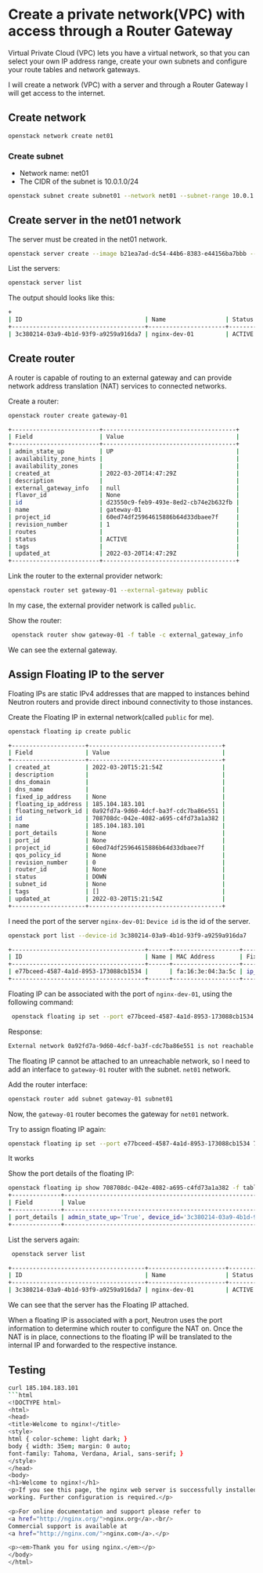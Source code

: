 # Create a private network(VPC) with access through a Router Gateway 
Virtual Private Cloud (VPC) lets you have a virtual network, so that you can select your own IP address range, create your own subnets and configure your route tables and network gateways.

I will create a network (VPC) with a server and through a Router Gateway I will get access to the internet.

## Create network
```bash
openstack network create net01
```

### Create  subnet
- Network name: net01
- The CIDR of the subnet is 10.0.1.0/24
```bash
openstack subnet create subnet01 --network net01 --subnet-range 10.0.1.0/24
```
## Create server in the net01 network
The server must be created in the net01 network.
```bash
openstack server create --image b21ea7ad-dc54-44b6-8383-e44156ba7bbb --flavor m1.g1.2 --key-name alin-key --network net01 nginx-dev-01
```

List the servers:
```bash
openstack server list
```

The output should looks like this:
```bash
+
| ID                                   | Name                 | Status | Networks                                                               | Image                         | Flavor  |
+--------------------------------------+----------------------+--------+------------------------------------------------------------------------+-------------------------------+---------+
| 3c380214-03a9-4b1d-93f9-a9259a916da7 | nginx-dev-01         | ACTIVE | net01=10.0.1.93                                                        | docker-ubuntu-20.04           | m1.g1.2 |
```

## Create router
A router is capable of routing to an external gateway
and can provide network address translation (NAT) services to connected networks.

Create a router:
```bash
openstack router create gateway-01 
```

```bash
+-------------------------+--------------------------------------+
| Field                   | Value                                |
+-------------------------+--------------------------------------+
| admin_state_up          | UP                                   |
| availability_zone_hints |                                      |
| availability_zones      |                                      |
| created_at              | 2022-03-20T14:47:29Z                 |
| description             |                                      |
| external_gateway_info   | null                                 |
| flavor_id               | None                                 |
| id                      | d23550c9-feb9-493e-8ed2-cb74e2b632fb |
| name                    | gateway-01                           |
| project_id              | 60ed74df25964615886b64d33dbaee7f     |
| revision_number         | 1                                    |
| routes                  |                                      |
| status                  | ACTIVE                               |
| tags                    |                                      |
| updated_at              | 2022-03-20T14:47:29Z                 |
+-------------------------+--------------------------------------+
```

Link the router to the external provider network:
```bash
openstack router set gateway-01 --external-gateway public
```

In my case, the external provider network is called `public`.

Show the router:
```bash
 openstack router show gateway-01 -f table -c external_gateway_info
```

We can see the external gateway.

## Assign Floating IP to the server
Floating IPs are static IPv4 addresses that are mapped to instances behind
Neutron routers and provide direct inbound connectivity to those instances.

Create the Floating IP in external network(called `public` for me).
```bash
openstack floating ip create public 
```
```bash
+---------------------+--------------------------------------+
| Field               | Value                                |
+---------------------+--------------------------------------+
| created_at          | 2022-03-20T15:21:54Z                 |
| description         |                                      |
| dns_domain          |                                      |
| dns_name            |                                      |
| fixed_ip_address    | None                                 |
| floating_ip_address | 185.104.183.101                      |
| floating_network_id | 0a92fd7a-9d60-4dcf-ba3f-cdc7ba86e551 |
| id                  | 708708dc-042e-4082-a695-c4fd73a1a382 |
| name                | 185.104.183.101                      |
| port_details        | None                                 |
| port_id             | None                                 |
| project_id          | 60ed74df25964615886b64d33dbaee7f     |
| qos_policy_id       | None                                 |
| revision_number     | 0                                    |
| router_id           | None                                 |
| status              | DOWN                                 |
| subnet_id           | None                                 |
| tags                | []                                   |
| updated_at          | 2022-03-20T15:21:54Z                 |
+---------------------+--------------------------------------+
```

I need the port of the server `nginx-dev-01`:
`Device id` is the id of the server.
```bash
openstack port list --device-id 3c380214-03a9-4b1d-93f9-a9259a916da7
```
```bash
+--------------------------------------+------+-------------------+--------------------------------------------------------------------------+--------+
| ID                                   | Name | MAC Address       | Fixed IP Addresses                                                       | Status |
+--------------------------------------+------+-------------------+--------------------------------------------------------------------------+--------+
| e77bceed-4587-4a1d-8953-173088cb1534 |      | fa:16:3e:04:3a:5c | ip_address='10.0.1.93', subnet_id='57562a46-d37f-4e90-849a-603d1d4bdf3e' | ACTIVE |
+--------------------------------------+------+-------------------+--------------------------------------------------------------------------+--------+
```

Floating IP can be associated with the port of `nginx-dev-01`, using the following command:
```bash
 openstack floating ip set --port e77bceed-4587-4a1d-8953-173088cb1534 708708dc-042e-4082-a695-c4fd73a1a382
```
Response:
```bash
External network 0a92fd7a-9d60-4dcf-ba3f-cdc7ba86e551 is not reachable from subnet 57562a46-d37f-4e90-849a-603d1d4bdf3e.  Therefore, cannot associate Port e77bceed-4587-4a1d-8953-173088cb1534 with a Floating IP.
```

The floating IP cannot be attached to an unreachable network, so I need to add an interface to `gateway-01` router with the subnet. `net01` network.

Add the router interface:
```bash
openstack router add subnet gateway-01 subnet01   
```

Now, the `gateway-01` router becomes the gateway for `net01` network.

Try to assign floating IP again:
```bash
openstack floating ip set --port e77bceed-4587-4a1d-8953-173088cb1534 708708dc-042e-4082-a695-c4fd73a1a382
```

It works

Show the port details of the floating IP:
```bash
openstack floating ip show 708708dc-042e-4082-a695-c4fd73a1a382 -f table -c port_details                  
+--------------+--------------------------------------------------------------------------------------------------------------------------------------------------------------------------------------------------------------------+
| Field        | Value                                                                                                                                                                                                              |
+--------------+--------------------------------------------------------------------------------------------------------------------------------------------------------------------------------------------------------------------+
| port_details | admin_state_up='True', device_id='3c380214-03a9-4b1d-93f9-a9259a916da7', device_owner='compute:nova', mac_address='fa:16:3e:04:3a:5c', name='', network_id='7ca21317-d8c4-4cab-bfbc-cfcbe5e83dc8', status='ACTIVE' |
+--------------+--------------------------------------------------------------------------------------------------------------------------------------------------------------------------------------------------------------------+
```

List the servers again:
```bash
 openstack server list
 ```
 ```bash
+--------------------------------------+----------------------+--------+------------------------------------------------------------------------+-------------------------------+---------+
| ID                                   | Name                 | Status | Networks                                                               | Image                         | Flavor  |
+--------------------------------------+----------------------+--------+------------------------------------------------------------------------+-------------------------------+---------+
| 3c380214-03a9-4b1d-93f9-a9259a916da7 | nginx-dev-01         | ACTIVE | net01=10.0.1.93, 185.104.183.101                                       | docker-ubuntu-20.04           | m1.g1.2
```

We can see that the server has the Floating IP attached.

When a floating IP is associated with a port, Neutron uses the port information to determine which router to configure the NAT on. Once the NAT is in place, connections to the floating IP will be translated to the internal IP and forwarded to the respective instance.

## Testing


```bash
curl 185.104.183.101 
```html
<!DOCTYPE html>
<html>
<head>
<title>Welcome to nginx!</title>
<style>
html { color-scheme: light dark; }
body { width: 35em; margin: 0 auto;
font-family: Tahoma, Verdana, Arial, sans-serif; }
</style>
</head>
<body>
<h1>Welcome to nginx!</h1>
<p>If you see this page, the nginx web server is successfully installed and
working. Further configuration is required.</p>

<p>For online documentation and support please refer to
<a href="http://nginx.org/">nginx.org</a>.<br/>
Commercial support is available at
<a href="http://nginx.com/">nginx.com</a>.</p>

<p><em>Thank you for using nginx.</em></p>
</body>
</html>
```
